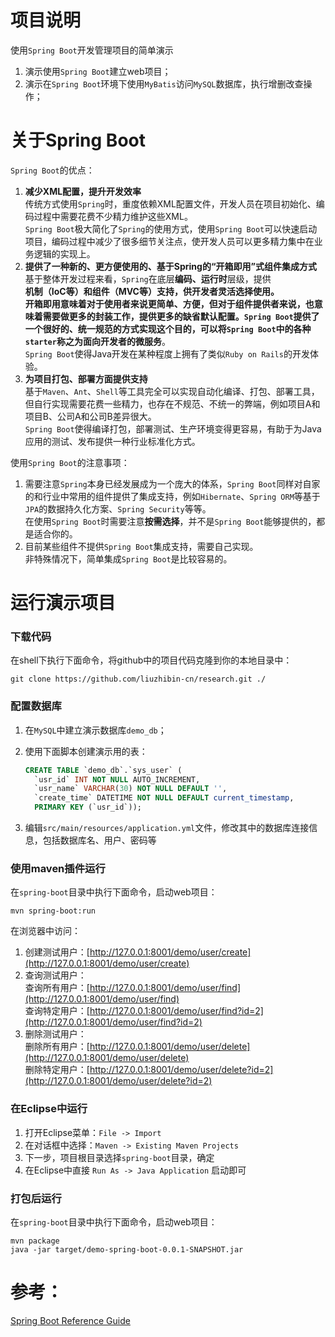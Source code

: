 # 项目说明

使用`Spring Boot`开发管理项目的简单演示

1. 演示使用`Spring Boot`建立web项目；
2. 演示在`Spring Boot`环境下使用`MyBatis`访问`MySQL`数据库，执行增删改查操作；

# 关于Spring Boot

`Spring Boot`的优点：

1. **减少XML配置，提升开发效率** <br />
   传统方式使用`Spring`时，重度依赖XML配置文件，开发人员在项目初始化、编码过程中需要花费不少精力维护这些XML。<br />
   `Spring Boot`极大简化了`Spring`的使用方式，使用`Spring Boot`可以快速启动项目，编码过程中减少了很多细节关注点，使开发人员可以更多精力集中在业务逻辑的实现上。
2. **提供了一种新的、更方便使用的、基于Spring的“开箱即用”式组件集成方式**<br />
   基于整体开发过程来看，`Spring`在底层**编码、运行时**层级，提供**机制（IoC等）**和**组件（MVC等）**支持，供开发者灵活选择使用。<br />
   **开箱即用**意味着对于使用者来说更简单、方便，但对于组件提供者来说，也意味着需要做更多的封装工作，提供更多的缺省默认配置。`Spring Boot`提供了一个很好的、统一规范的方式实现这个目的，可以将`Spring Boot`中的各种`starter`称之为**面向开发者的微服务**。<br />
   `Spring Boot`使得Java开发在某种程度上拥有了类似`Ruby on Rails`的开发体验。
3. **为项目打包、部署方面提供支持** <br />
   基于`Maven`、`Ant`、`Shell`等工具完全可以实现自动化编译、打包、部署工具，但自行实现需要花费一些精力，也存在不规范、不统一的弊端，例如项目A和项目B、公司A和公司B差异很大。<br />
   `Spring Boot`使得编译打包，部署测试、生产环境变得更容易，有助于为Java应用的测试、发布提供一种行业标准化方式。

使用`Spring Boot`的注意事项：

1. 需要注意`Spring`本身已经发展成为一个庞大的体系，`Spring Boot`同样对自家的和行业中常用的组件提供了集成支持，例如`Hibernate`、`Spring ORM`等基于`JPA`的数据持久化方案、`Spring Security`等等。<br />
   在使用`Spring Boot`时需要注意**按需选择**，并不是`Spring Boot`能够提供的，都是适合你的。
2. 目前某些组件不提供`Spring Boot`集成支持，需要自己实现。<br />
   非特殊情况下，简单集成`Spring Boot`是比较容易的。

# 运行演示项目

### 下载代码
在shell下执行下面命令，将github中的项目代码克隆到你的本地目录中：

```shell
git clone https://github.com/liuzhibin-cn/research.git ./
```

### 配置数据库

1. 在`MySQL`中建立演示数据库`demo_db`；
2. 使用下面脚本创建演示用的表：

    ```sql
    CREATE TABLE `demo_db`.`sys_user` (
      `usr_id` INT NOT NULL AUTO_INCREMENT,
      `usr_name` VARCHAR(30) NOT NULL DEFAULT '',
      `create_time` DATETIME NOT NULL DEFAULT current_timestamp,
      PRIMARY KEY (`usr_id`));
    ```
    
3. 编辑`src/main/resources/application.yml`文件，修改其中的数据库连接信息，包括数据库名、用户、密码等

### 使用maven插件运行

在`spring-boot`目录中执行下面命令，启动web项目：
```shell
mvn spring-boot:run
```

在浏览器中访问：

1. 创建测试用户：[http://127.0.0.1:8001/demo/user/create](http://127.0.0.1:8001/demo/user/create) 
2. 查询测试用户：<br />
   查询所有用户：[http://127.0.0.1:8001/demo/user/find](http://127.0.0.1:8001/demo/user/find) <br />
   查询特定用户：[http://127.0.0.1:8001/demo/user/find?id=2](http://127.0.0.1:8001/demo/user/find?id=2) 
3. 删除测试用户：<br />
   删除所有用户：[http://127.0.0.1:8001/demo/user/delete](http://127.0.0.1:8001/demo/user/delete) <br />
   删除特定用户：[http://127.0.0.1:8001/demo/user/delete?id=2](http://127.0.0.1:8001/demo/user/delete?id=2) 
   
### 在Eclipse中运行

1. 打开Eclipse菜单：`File -> Import`
2. 在对话框中选择：`Maven -> Existing Maven Projects`
3. 下一步，项目根目录选择`spring-boot`目录，确定
4. 在Eclipse中直接 `Run As -> Java Application` 启动即可

### 打包后运行

在`spring-boot`目录中执行下面命令，启动web项目：

```shell
mvn package
java -jar target/demo-spring-boot-0.0.1-SNAPSHOT.jar
```

# 参考：
[Spring Boot Reference Guide](http://docs.spring.io/spring-boot/docs/current/reference/html/index.html)